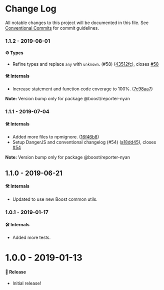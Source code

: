 # Change Log

All notable changes to this project will be documented in this file.
See [Conventional Commits](https://conventionalcommits.org) for commit guidelines.

### 1.1.2 - 2019-08-01

#### ⚙️ Types

- Refine types and replace `any` with `unknown`. (#58) ([43512fc](https://github.com/milesj/boost/tree/master/packages/reporter-nyan/commit/43512fc)), closes [#58](https://github.com/milesj/boost/tree/master/packages/reporter-nyan/issues/58)

#### 🛠 Internals

- Increase statement and function code coverage to 100%. ([7c98aa7](https://github.com/milesj/boost/tree/master/packages/reporter-nyan/commit/7c98aa7))

**Note:** Version bump only for package @boost/reporter-nyan





### 1.1.1 - 2019-07-04

#### 🛠 Internals

- Added more files to npmignore. ([16f46b8](https://github.com/milesj/boost/tree/master/packages/reporter-nyan/commit/16f46b8))
- Setup DangerJS and conventional changelog (#54) ([a18dd45](https://github.com/milesj/boost/tree/master/packages/reporter-nyan/commit/a18dd45)), closes [#54](https://github.com/milesj/boost/tree/master/packages/reporter-nyan/issues/54)

**Note:** Version bump only for package @boost/reporter-nyan





## 1.1.0 - 2019-06-21

#### 🛠 Internals

- Updated to use new Boost common utils.

### 1.0.1 - 2019-01-17

#### 🛠 Internals

- Added more tests.

# 1.0.0 - 2019-01-13

#### 🎉 Release

- Initial release!
